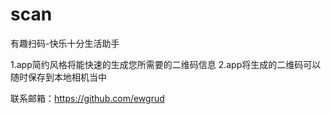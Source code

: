 # scan
有趣扫码-快乐十分生活助手


1.app简约风格将能快速的生成您所需要的二维码信息
2.app将生成的二维码可以随时保存到本地相机当中

联系邮箱：https://github.com/ewgrud
